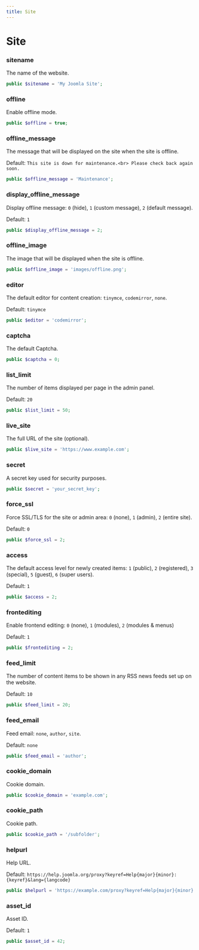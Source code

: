 ```yaml
---
title: Site
---
```


Site
====

### sitename

The name of the website.

```php
public $sitename = 'My Joomla Site';
```

### offline

Enable offline mode.
```php
public $offline = true;
```

### offline_message

The message that will be displayed on the site when the site is offline.

Default: `This site is down for maintenance.<br> Please check back again soon.`

```php
public $offline_message = 'Maintenance';
```

### display_offline_message

Display offline message: `0` (hide), `1` (custom message), `2` (default message).

Default: `1`

```php
public $display_offline_message = 2;
```

### offline_image

The image that will be displayed when the site is offline.

```php
public $offline_image = 'images/offline.png';
```

### editor

The default editor for content creation: `tinymce`, `codemirror`, `none`.

Default: `tinymce`

```php
public $editor = 'codemirror';
```

### captcha

The default Captcha.

```php
public $captcha = 0;
```

### list_limit

The number of items displayed per page in the admin panel.

Default: `20`

```php
public $list_limit = 50;
```

### live_site

The full URL of the site (optional).

```php
public $live_site = 'https://www.example.com';
```

### secret

A secret key used for security purposes.

```php
public $secret = 'your_secret_key';
```

### force_ssl

Force SSL/TLS for the site or admin area: `0` (none), `1` (admin), `2` (entire site).

Default: `0`

```php
public $force_ssl = 2;
```

### access

The default access level for newly created items: `1` (public), `2` (registered), `3` (special), `5` (guest), `6` (super users).

Default: `1`

```php
public $access = 2;
```

### frontediting

Enable frontend editing: `0` (none), `1` (modules), `2` (modules &amp; menus)

Default: `1`

```php
public $frontediting = 2;
```

### feed_limit

The number of content items to be shown in any RSS news feeds set up on the website.

Default: `10`

```php
public $feed_limit = 20;
```

### feed_email

Feed email: `none`, `author`, `site`.

Default: `none`

```php
public $feed_email = 'author';
```

### cookie_domain

Cookie domain.

```php
public $cookie_domain = 'example.com';
```

### cookie_path

Cookie path.

```php
public $cookie_path = '/subfolder';
```

### helpurl

Help URL.

Default: `https://help.joomla.org/proxy?keyref=Help{major}{minor}:{keyref}&lang={langcode}`

```php
public $helpurl = 'https://example.com/proxy?keyref=Help{major}{minor}:{keyref}&lang={langcode}';
```

### asset_id

Asset ID.

Default: `1`

```php
public $asset_id = 42;
```
